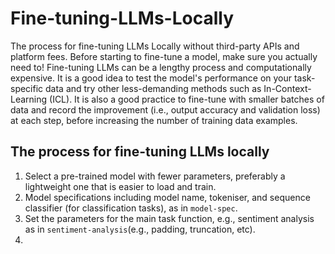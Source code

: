 # Fine-tuning-LLMs-Locally
The process for fine-tuning LLMs Locally without third-party APIs and platform fees. Before starting to fine-tune a model, make sure you actually need to! Fine-tuning LLMs can be a lengthy process and computationally expensive. It is a good idea to test the model's performance on your task-specific data and try other less-demanding methods such as In-Context-Learning (ICL). It is also a good practice to fine-tune with smaller batches of data and record the improvement (i.e., output accuracy and validation loss) at each step, before increasing the number of training data examples.

## The process for fine-tuning LLMs locally 

1. Select a pre-trained model with fewer parameters, preferably a lightweight one that is easier to load and train.
2. Model specifications including model name, tokeniser, and sequence classifier (for classification tasks), as in `model-spec`.
3. Set the parameters for the main task function, e.g., sentiment analysis as in `sentiment-analysis`(e.g., padding, truncation, etc).
4. 

